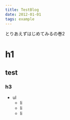 ```yaml
---
title: TestBlog
date: 2012-01-01
tags: example
---
```


とりあえずはじめてみるの巻2


# h1

## test

### h3

* ul
	- li
	- li
	- li
